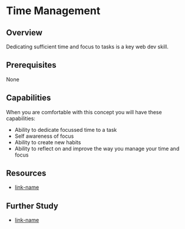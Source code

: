 # Time Management

## Overview
Dedicating sufficient time and focus to tasks is a key web dev skill.

## Prerequisites 

None

## Capabilities

When you are comfortable with this concept you will have these capabilities:

* Ability to dedicate focussed time to a task
* Self awareness of focus
* Ability to create new habits
* Ability to reflect on and improve the way you manage your time and focus

## Resources

* [link-name](link.com)

## Further Study

* [link-name](link.com)


